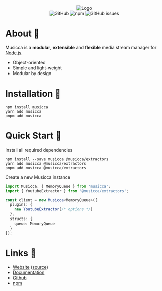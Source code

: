 <div align="center">
  <img src="https://user-images.githubusercontent.com/34704796/147868696-bf61c114-7b94-41fe-8421-fc9b39c094ba.png" alt="Logo">

  <div>
    <img alt="GitHub" src="https://img.shields.io/github/license/musiccajs/musicca">
    <img alt="npm" src="https://img.shields.io/npm/dt/musicca">
    <img alt="GitHub issues" src="https://img.shields.io/github/issues/musiccajs/musicca">
  </div>
</div>

# About 📛

Musicca is a **modular**, **extensible** and **flexible** media stream manager for [Node.js](https://nodejs.org/).

- Object-oriented
- Simple and light-weight
- Modular by design

# Installation 💾

```sh-session
npm install musicca
yarn add musicca
pnpm add musicca
```

# Quick Start 🌠

Install all required dependencies

```sh-session
npm install --save musicca @musicca/extractors
yarn add musicca @musicca/extractors
pnpm add musicca @musicca/extractors
```

Create a new Musicca instance

```ts
import Musicca, { MemoryQueue } from 'musicca';
import { YoutubeExtractor } from '@musicca/extractors';

const client = new Musicca<MemoryQueue>({
  plugins: {
    new YoutubeExtractor(/* options */)
  },
  structs: {
    queue: MemoryQueue
  }
});
```

# Links 🔗

- [Website](https://musicca.js.org) ([source](https://github.com/musiccajs/website))
- [Documentation](https://musicca.js.org/#/docs)
- [Github](https://github.com/musiccajs/musicca)
- [npm](https://www.npmjs.com/package/musicca)
